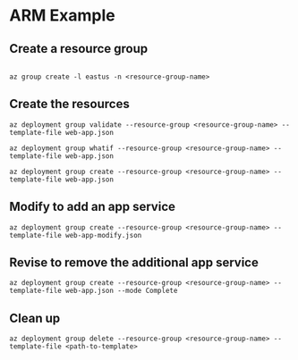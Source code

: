
# ARM Example

## Create a resource group

````

az group create -l eastus -n <resource-group-name>

````

## Create the resources

````
az deployment group validate --resource-group <resource-group-name> --template-file web-app.json

az deployment group whatif --resource-group <resource-group-name> --template-file web-app.json

az deployment group create --resource-group <resource-group-name> --template-file web-app.json

````

## Modify to add an app service

````
az deployment group create --resource-group <resource-group-name> --template-file web-app-modify.json
````

## Revise to remove the additional app service
````
az deployment group create --resource-group <resource-group-name> --template-file web-app.json --mode Complete
````
## Clean up

````
az deployment group delete --resource-group <resource-group-name> --template-file <path-to-template>
````